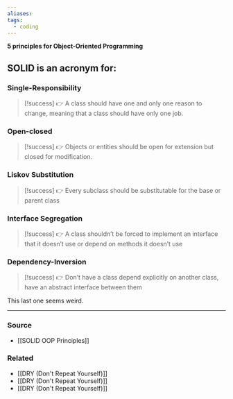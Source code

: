 ```yaml
---
aliases: 
tags:
  - coding
---
```

**5 principles for Object-Oriented Programming**

## SOLID is an acronym for:
### Single-Responsibility
> [!success] 👉 A class should have one and only one reason to change, meaning that a class should have only one job.
    
### Open-closed
> [!success]  👉 Objects or entities should be open for extension but closed for modification.
    
### Liskov Substitution
 > [!success] 👉 Every subclass should be substitutable for the base or parent class
    
### Interface Segregation
 > [!success] 👉 A class shouldn’t be forced to implement an interface that it doesn’t use or depend on methods it doesn’t use
    
### Dependency-Inversion
 > [!success] 👉 Don’t have a class depend explicitly on another class, have an abstract interface between them
    
This last one seems weird.

---

### Source
- [[SOLID OOP Principles]]

### Related
- [[DRY (Don't Repeat Yourself)]]
- [[DRY (Don't Repeat Yourself)]]
- [[DRY (Don't Repeat Yourself)]]